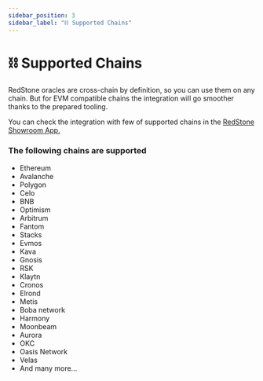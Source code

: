 ```yaml
---
sidebar_position: 3
sidebar_label: "⛓ Supported Chains"
---
```


# ⛓ Supported Chains

RedStone oracles are cross-chain by definition, so you can use them on any chain. But for EVM compatible chains the integration will go smoother thanks to the prepared tooling.

You can check the integration with few of supported chains in the [RedStone Showroom App.](https://showroom.redstone.finance/)

### The following chains are supported

- Ethereum
- Avalanche
- Polygon
- Celo
- BNB
- Optimism
- Arbitrum
- Fantom
- Stacks
- Evmos
- Kava
- Gnosis
- RSK
- Klaytn
- Cronos
- Elrond
- Metis
- Boba network
- Harmony
- Moonbeam
- Aurora
- OKC
- Oasis Network
- Velas
- And many more...
